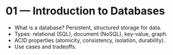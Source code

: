 # 01 — Introduction to Databases

- What is a database? Persistent, structured storage for data.
- Types: relational (SQL), document (NoSQL), key-value, graph.
- ACID properties (atomicity, consistency, isolation, durability).
- Use cases and tradeoffs.
